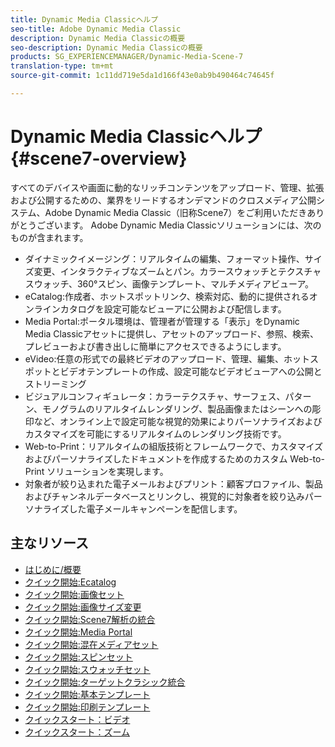 ```yaml
---
title: Dynamic Media Classicヘルプ
seo-title: Adobe Dynamic Media Classic
description: Dynamic Media Classicの概要
seo-description: Dynamic Media Classicの概要
products: SG_EXPERIENCEMANAGER/Dynamic-Media-Scene-7
translation-type: tm+mt
source-git-commit: 1c11dd719e5da1d166f43e0ab9b490464c74645f

---
```



# Dynamic Media Classicヘルプ {#scene7-overview}

すべてのデバイスや画面に動的なリッチコンテンツをアップロード、管理、拡張および公開するための、業界をリードするオンデマンドのクロスメディア公開システム、Adobe Dynamic Media Classic（旧称Scene7）をご利用いただきありがとうございます。 Adobe Dynamic Media Classicソリューションには、次のものが含まれます。

* ダイナミックイメージング：リアルタイムの編集、フォーマット操作、サイズ変更、インタラクティブなズームとパン。カラースウォッチとテクスチャスウォッチ、360°スピン、画像テンプレート、マルチメディアビューア。
* eCatalog:作成者、ホットスポットリンク、検索対応、動的に提供されるオンラインカタログを設定可能なビューアに公開および配信します。
* Media Portal:ポータル環境は、管理者が管理する「表示」をDynamic Media Classicアセットに提供し、アセットのアップロード、参照、検索、プレビューおよび書き出しに簡単にアクセスできるようにします。
* eVideo:任意の形式での最終ビデオのアップロード、管理、編集、ホットスポットとビデオテンプレートの作成、設定可能なビデオビューアへの公開とストリーミング
* ビジュアルコンフィギュレータ：カラーテクスチャ、サーフェス、パターン、モノグラムのリアルタイムレンダリング、製品画像またはシーンへの彫印など、オンライン上で設定可能な視覚的効果によりパーソナライズおよびカスタマイズを可能にするリアルタイムのレンダリング技術です。
* Web-to-Print：リアルタイムの組版技術とフレームワークで、カスタマイズおよびパーソナライズしたドキュメントを作成するためのカスタム Web-to-Print ソリューションを実現します。
* 対象者が絞り込まれた電子メールおよびプリント：顧客プロファイル、製品およびチャンネルデータベースとリンクし、視覚的に対象者を絞り込みパーソナライズした電子メールキャンペーンを配信します。

## 主なリソース

* [はじめに/概要](/help/scene7-platform-overview.md)
* [クイック開始:Ecatalog](/help/quick-start-ecatalog.md)
* [クイック開始:画像セット](/help/quick-start-image-sets.md)
* [クイック開始:画像サイズ変更](/help/quick-start-image-sizing.md)
* [クイック開始:Scene7解析の統合](/help/quick-start-integrating-scene7-analytics.md)
* [クイック開始:Media Portal](/help/quick-start-media-portal-administration.md)
* [クイック開始:混在メディアセット](/help/quick-start-mixed-media-sets.md)
* [クイック開始:スピンセット](/help/quick-start-spin-sets.md)
* [クイック開始:スウォッチセット](/help/quick-start-swatch-sets.md)
* [クイック開始:ターゲットクラシック統合](/help/quick-start-target-classic-integration.md)
* [クイック開始:基本テンプレート](/help/quick-start-template-basics.md)
* [クイック開始:印刷テンプレート](/help/quick-start-template-publishing.md)
* [クイックスタート：ビデオ](/help/quick-start-video.md)
* [クイックスタート：ズーム](/help/quick-start-zoom.md)


